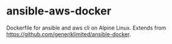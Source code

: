 # ansible-aws-docker
Dockerfile for ansible and aws cli on Alpine Linux.  Extends from https://github.com/generiklimited/ansible-docker.
